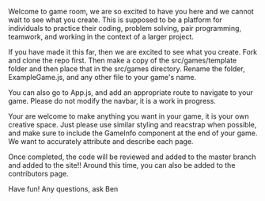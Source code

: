 Welcome to game room, we are so excited to have you here and we cannot wait to see what you create. This is supposed to be a platform for individuals to practice their coding, problem solving, pair programming, teamwork, and working in the context of a larger project. 

If you have made it this far, then we are excited to see what you create. Fork and clone the repo first. Then make a copy of the src/games/template folder and then place that in the src/games directory. Rename the folder, ExampleGame.js, and any other file to your game's name. 

You can also go to App.js, and add an appropriate route to navigate to your game. Please do not modify the navbar, it is a work in progress. 

Your are welcome to make anything you want in your game, it is your own creative space. Just please use similar styling and reacstrap when possible, and make sure to include the GameInfo component at the end of your game. We want to accurately attribute and describe each page.

Once completed, the code will be reviewed and added to the master branch and added to the site!! Around this time, you can also be added to the contributors page.

Have fun! Any questions, ask Ben